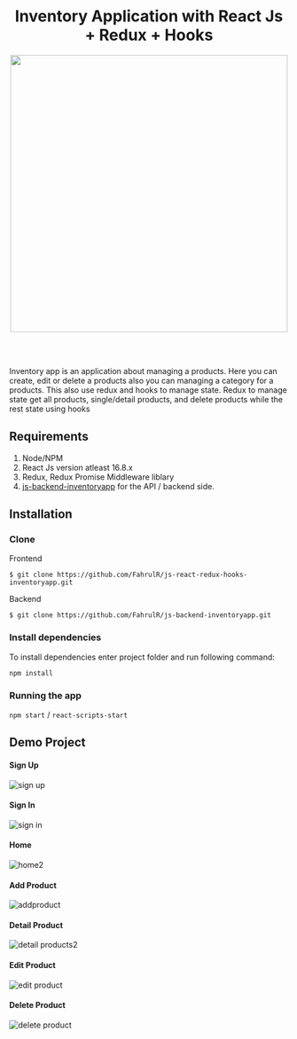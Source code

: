 <h1 align='center'>Inventory Application with React Js + Redux + Hooks</h1>

<p align='center'>
  <a href='https://reactjs.org/'>
  <img width="500" src='https://reactjs.org/logo-og.png' />
  </a>
</p>

<br>
<br>


Inventory app is an application about managing a products. Here you can create, edit or delete a products also you can managing a category for a products. This also use redux and hooks to manage state. Redux to manage state get all products, single/detail products, and delete products while the rest state using hooks <br>


## Requirements
1. Node/NPM
2. React Js version atleast 16.8.x
3. Redux, Redux Promise Middleware liblary
4. <a href="https://github.com/FahrulR/js-backend-inventoryapp">js-backend-inventoryapp</a> for the API / backend side.

## Installation
### Clone
Frontend
```
$ git clone https://github.com/FahrulR/js-react-redux-hooks-inventoryapp.git
```
Backend
```
$ git clone https://github.com/FahrulR/js-backend-inventoryapp.git
```
### Install dependencies

To install dependencies enter project folder and run following command:

`npm install`

### Running the app

`npm start` / `react-scripts-start`

## Demo Project

#### Sign Up
![sign up](https://user-images.githubusercontent.com/44598352/64529375-f1342f80-d334-11e9-8da6-958840128278.png)

#### Sign In
![sign in](https://user-images.githubusercontent.com/44598352/64529371-f0030280-d334-11e9-9907-8fa5f1d3017f.png)

#### Home
![home2](https://user-images.githubusercontent.com/44598352/64535926-5b070600-d342-11e9-8b05-23580dd56799.png)

#### Add Product
![addproduct](https://user-images.githubusercontent.com/44598352/64535891-4aef2680-d342-11e9-98ca-1630fbafc965.gif)

#### Detail Product
![detail products2](https://user-images.githubusercontent.com/44598352/64536069-a15c6500-d342-11e9-84c1-6e9cda0d8c6a.png)

#### Edit Product
![edit product](https://user-images.githubusercontent.com/44598352/64536366-2e9fb980-d343-11e9-8a67-d3bfe4e7ccef.gif)

#### Delete Product
![delete product](https://user-images.githubusercontent.com/44598352/64536685-b71e5a00-d343-11e9-85f4-8b4afecdb4ee.gif)
